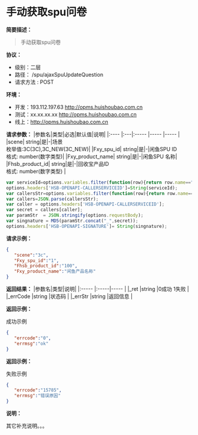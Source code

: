 # 手动获取spu问卷
**简要描述：**
> 手动获取spu问卷

**协议：**
- 级别：二层
- 路径：<!--api.uri--> /spu/ajaxSpuUpdateQuestion
- 请求方法 :<!--api.method--> POST

**环境：**
- 开发：<!--api.server name=dev(开发环境)-->193.112.197.63 http://opms.huishoubao.com.cn
- 测试：<!--api.server name=test(测试环境)-->xx.xx.xx.xx  http://opms.huishoubao.com.cn
- 线上：<!--api.host-->http://opms.huishoubao.com.cn

<!--api.body $ref=http://api.doc/common/parameters-->
<!--api.body column=name,type,required,default,description keymap=格式(format),枚举值(format)-->
**请求参数：**
|参数名|类型|必选|默认值|说明|
|:----    |:---|:----- |-----   |-----   |
|scene| string|是|-|场景<br/>枚举值:3C(3C),3C_NEW(3C_NEW)|
|Fxy_spu_id| string|是|-|闲鱼SPU ID <br/>格式: number(数字类型)|
|Fxy_product_name| string|是|-|闲鱼SPU 名称|
|Fhsb_product_id| string|是|-|回收宝产品ID<br/>格式: number(数字类型) |

<!--api.header=Hsb_service_id:1001 -->
<!--api.header=Hsb-signature:123 -->

<!--api.variable=signature:joenebfhefeh -->

<!--api.preRequest args=options -->
```javascript
var serviceId=options.variables.filter(function(row){return row.name=="serviceId"})[0]?.value;
options.headers['HSB-OPENAPI-CALLERSERVICEID']=String(serviceId);
var callersStr=options.variables.filter(function(row){return row.name=="signature"})[0]?.value;
var callers=JSON.parse(callersStr);
var caller = options.headers['HSB-OPENAPI-CALLERSERVICEID'];
var secret = callers[caller];
var paramStr  = JSON.stringify(options.requestBody);
var singnature = MD5(paramStr.concat("_",secret));
options.headers['HSB-OPENAPI-SIGNATURE']= String(singnature);
```



**请求示例：**
<!--api.example name=simple key=request -->
```json
{
   "scene":"3c",
   "Fxy_spu_id":"1",
   "Fhsb_product_id":"100",
   "Fxy_product_name":"闲鱼产品名称"
}
```

**返回结果：**
|参数名|类型|说明|
|:-----  |:-----|----- |
|_ret |string   |0成功 1失败  |
|_errCode |string   |状态码  |
|_errStr |string   |返回信息  |

**返回示例：**

成功示例
<!--api.example name=simple key=response type=success -->
```json
{
   "errcode":"0",
   "errmsg":"ok"
}

```
**返回示例：**

失败示例
<!--api.response.examle name=simple type=error -->
```json
{
   "errcode":"15785",
   "errmsg":"错误原因"
}
```

**说明：**

其它补充说明。。。
